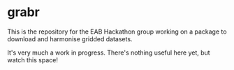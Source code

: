 # grabr

This is the repository for the EAB Hackathon group working on a package to download and harmonise gridded datasets.

It's very much a work in progress. There's nothing useful here yet, but watch this space!
